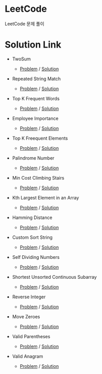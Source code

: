 # LeetCode
LeetCode 문제 풀이


# Solution Link
* TwoSum
  * [Problem](https://leetcode.com/problems/two-sum/description/) / [Solution](https://github.com/uwangg/LeetCode/blob/master/Code/TwoSum.cpp)
  
* Repeated String Match
  * [Problem](https://leetcode.com/problems/repeated-string-match/description/) / [Solution](https://github.com/uwangg/LeetCode/blob/master/Code/RepeatedStringMatch.cpp)
  
* Top K Frequent Words
  * [Problem](https://leetcode.com/problems/top-k-frequent-words/description/) / [Solution](https://github.com/uwangg/LeetCode/blob/master/Code/TopKFrequentWords.cpp)
  
* Employee Importance
  * [Problem](https://leetcode.com/problems/employee-importance/description/) / [Solution](https://github.com/uwangg/LeetCode/blob/master/Code/EmployeeImportance.cpp)

* Top K Freequent Elements
  * [Problem](https://leetcode.com/problems/top-k-frequent-elements/description/) / [Solution](https://github.com/uwangg/LeetCode/blob/master/Code/TopKFreequentElements.cpp)
  
* Palindrome Number
  * [Problem](https://leetcode.com/problems/palindrome-number/description/) / [Solution](https://github.com/uwangg/LeetCode/blob/master/Code/PalindromeNumber.cpp)
  
* Min Cost Climbing Stairs
  * [Problem](https://leetcode.com/problems/min-cost-climbing-stairs/description/) / [Solution](https://github.com/uwangg/LeetCode/blob/master/Code/MinCostClimbingStairs.cpp)

* Kth Largest Element in an Array
  * [Problem](https://leetcode.com/problems/kth-largest-element-in-an-array/description/) / [Solution](https://github.com/uwangg/LeetCode/blob/master/Code/KthLargestElementInAnArray.java)
  
* Hamming Distance
  * [Problem](https://leetcode.com/problems/hamming-distance/description/) / [Solution](https://github.com/uwangg/LeetCode/blob/master/Code/HammingDistance.java) 
  
* Custom Sort String
  * [Problem](https://leetcode.com/problems/custom-sort-string/description/) / [Solution](https://github.com/uwangg/LeetCode/blob/master/Code/CustomSortString.java)
  
* Self Dividing Numbers
  * [Problem](https://leetcode.com/problems/self-dividing-numbers/description/) / [Solution](https://github.com/uwangg/LeetCode/blob/master/Code/SelfDividingNumbers.java)
  
* Shortest Unsorted Continuous Subarray
  * [Problem](https://leetcode.com/problems/shortest-unsorted-continuous-subarray/description/) / [Solution](https://github.com/uwangg/LeetCode/blob/master/Code/ShortestUnsortedContinuousSubarray.java)
  
* Reverse Integer
  * [Problem](https://leetcode.com/problems/reverse-integer/description/) / [Solution](https://github.com/uwangg/LeetCode/blob/master/Code/ReverseInteger.java)
  
* Move Zeroes
  * [Problem](https://leetcode.com/problems/move-zeroes/description/) / [Solution](https://github.com/uwangg/LeetCode/blob/master/Code/MoveZeroes.java)

* Valid Parentheses
  * [Problem](https://leetcode.com/problems/valid-parentheses/description/) / [Solution](https://github.com/uwangg/LeetCode/blob/master/Code/ValidParentheses.java)
  
* Valid Anagram
  * [Problem](https://leetcode.com/problems/valid-anagram/description/) / [Solution](https://github.com/uwangg/LeetCode/blob/master/Code/ValidAnagram.java)
